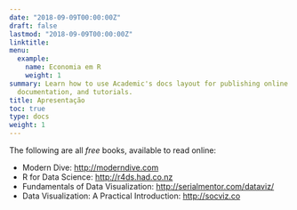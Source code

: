 ```yaml
---
date: "2018-09-09T00:00:00Z"
draft: false
lastmod: "2018-09-09T00:00:00Z"
linktitle: 
menu:
  example:
    name: Economia em R
    weight: 1
summary: Learn how to use Academic's docs layout for publishing online courses, software
  documentation, and tutorials.
title: Apresentação
toc: true
type: docs
weight: 1
---
```


The following are all *free* books, available to read online:

- Modern Dive: http://moderndive.com
- R for Data Science: http://r4ds.had.co.nz
- Fundamentals of Data Visualization: http://serialmentor.com/dataviz/
- Data Visualization: A Practical Introduction: http://socviz.co
